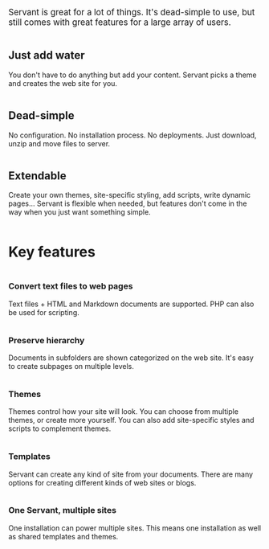 
<div class="intro">
	<p><big>Servant is great for a lot of things. It's dead-simple to use, but still comes with great features for a large array of users.</big></p>
</div>

<div class="column four">
	<h2>Just add water</h2>
	<p>You don't have to do anything but add your content. Servant picks a theme and creates the web site for you.</p>
</div>

<div class="column four">
	<h2>Dead-simple</h2>
	<p>No configuration. No installation process. No deployments. Just download, unzip and move files to server.</p>
</div>

<div class="column four last">
	<h2>Extendable</h2>
	<p>Create your own themes, site-specific styling, add scripts, write dynamic pages... Servant is flexible when needed, but features don't come in the way when you just want something simple.</p>
</div>
<div class="clear"></div>



<h1>Key features</h1>

<div class="column three">
	<h3>Convert text files to web pages</h3>
	<p>Text files + HTML and Markdown documents are supported. PHP can also be used for scripting.</p>
</div>

<div class="column three">
	<h3>Preserve hierarchy</h3>
	<p>Documents in subfolders are shown categorized on the web site. It's easy to create subpages on multiple levels.</p>
</div>

<div class="column three">
	<h3>Themes</h3>
	<p>Themes control how your site will look. You can choose from multiple themes, or create more yourself. You can also add site-specific styles and scripts to complement themes.</p>
</div>

<div class="column three last">
	<h3>Templates</h3>
	<p>Servant can create any kind of site from your documents. There are many options for creating different kinds of web sites or blogs.</p>
</div>
<div class="clear"></div>

<div class="column three">
	<h3>One Servant, multiple sites</h3>
	<p>One installation can power multiple sites. This means one installation as well as shared templates and themes.</p>
</div>

<div class="clear"></div>
